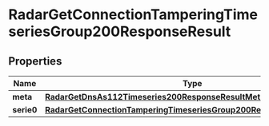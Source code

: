 

# RadarGetConnectionTamperingTimeseriesGroup200ResponseResult


## Properties

| Name | Type | Description | Notes |
|------------ | ------------- | ------------- | -------------|
|**meta** | [**RadarGetDnsAs112Timeseries200ResponseResultMeta**](RadarGetDnsAs112Timeseries200ResponseResultMeta.md) |  |  |
|**serie0** | [**RadarGetConnectionTamperingTimeseriesGroup200ResponseResultSerie0**](RadarGetConnectionTamperingTimeseriesGroup200ResponseResultSerie0.md) |  |  |



